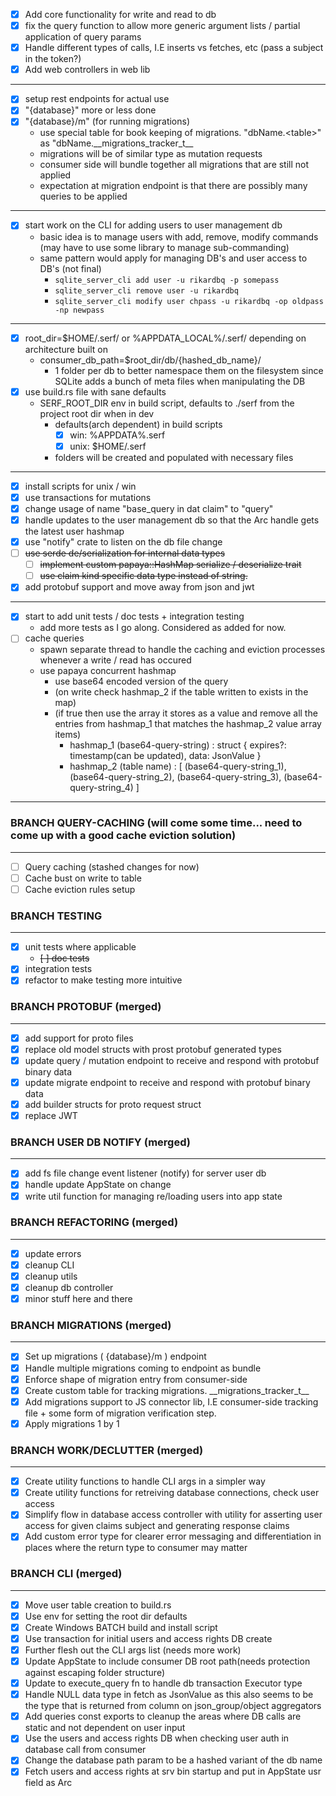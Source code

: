 - [x] Add core functionality for write and read to db
- [x] fix the query function to allow more generic argument lists / partial application of query params
- [x] Handle different types of calls, I.E inserts vs fetches, etc (pass a subject in the token?)
- [x] Add web controllers in web lib

---

- [x] setup rest endpoints for actual use
- [x] "{database}" more or less done
- [x] "{database}/m" (for running migrations)
    - use special table for book keeping of migrations. "dbName.\<table\>" as "dbName.\_\_migrations_tracker_t\_\_
    - migrations will be of similar type as mutation requests
    - consumer side will bundle together all migrations that are still not applied
    - expectation at migration endpoint is that there are possibly many queries to be applied

---

- [x] start work on the CLI for adding users to user management db
    - basic idea is to manage users with add, remove, modify commands (may have to use some library to manage sub-commanding)
    - same pattern would apply for managing DB's and user access to DB's (not final)
        - ```sqlite_server_cli add user -u rikardbq -p somepass```
        - ```sqlite_server_cli remove user -u rikardbq```
        - ```sqlite_server_cli modify user chpass -u rikardbq -op oldpass -np newpass```

---

- [x] root_dir=$HOME/.serf/ or %APPDATA_LOCAL%/.serf/ depending on architecture built on
    - consumer_db_path=$root_dir/db/{hashed_db_name}/
        - 1 folder per db to better namespace them on the filesystem since SQLite adds a bunch of meta files when manipulating the DB
- [x] use build.rs file with sane defaults
    - SERF_ROOT_DIR env in build script, defaults to ./serf from the project root dir when in dev
        - defaults(arch dependent) in build scripts
            - [x] win: %APPDATA%\.serf
            - [x] unix: $HOME/.serf
        - folders will be created and populated with necessary files

---

- [x] install scripts for unix / win
- [x] use transactions for mutations
- [x] change usage of name "base_query in dat claim" to "query"
- [x] handle updates to the user management db so that the Arc handle gets the latest user hashmap
- [x] use "notify" crate to listen on the db file change
- [ ] ~~use serde de/serialization for internal data types~~
    - [ ] ~~implement custom papaya::HashMap serialize / deserialize trait~~
    - [ ] ~~use claim kind specific data type instead of string.~~
- [x] add protobuf support and move away from json and jwt

---

- [x] start to add unit tests / doc tests + integration testing
    - add more tests as I go along. Considered as added for now.
- [ ] cache queries
    - spawn separate thread to handle the caching and eviction processes whenever a write / read has occured
    - use papaya concurrent hashmap
        - use base64 encoded version of the query
        - (on write check hashmap_2 if the table written to exists in the map)
        - (if true then use the array it stores as a value and remove all the entries from hashmap_1 that matches the hashmap_2 value array items)
            - hashmap_1
                (base64-query-string) : struct { 
                    expires?: timestamp(can be updated),
                    data: JsonValue 
                }
            - hashmap_2
                (table name) : [
                    (base64-query-string_1),
                    (base64-query-string_2),
                    (base64-query-string_3),
                    (base64-query-string_4)
                ]
---


### BRANCH QUERY-CACHING (will come some time... need to come up with a good cache eviction solution)
---
- [ ] Query caching (stashed changes for now)
- [ ] Cache bust on write to table
- [ ] Cache eviction rules setup

### BRANCH TESTING
---
- [x] unit tests where applicable
    - ~~[ ] doc tests~~
- [x] integration tests
- [x] refactor to make testing more intuitive

### BRANCH PROTOBUF (merged)
---
- [x] add support for proto files
- [x] replace old model structs with prost protobuf generated types
- [x] update query / mutation endpoint to receive and respond with protobuf binary data
- [x] update migrate endpoint to receive and respond with protobuf binary data
- [x] add builder structs for proto request struct
- [x] replace JWT

### BRANCH USER DB NOTIFY (merged)
---
- [x] add fs file change event listener (notify) for server user db
- [x] handle update AppState on change
- [x] write util function for managing re/loading users into app state

### BRANCH REFACTORING (merged)
---
- [x] update errors
- [x] cleanup CLI
- [x] cleanup utils 
- [x] cleanup db controller
- [x] minor stuff here and there

### BRANCH MIGRATIONS (merged)
---
- [x] Set up migrations (  {database}/m  ) endpoint
- [x] Handle multiple migrations coming to endpoint as bundle
- [x] Enforce shape of migration entry from consumer-side
- [x] Create custom table for tracking migrations. \_\_migrations_tracker_t\_\_
- [x] Add migrations support to JS connector lib, I.E consumer-side tracking file + some form of migration verification step.
- [x] Apply migrations 1 by 1

### BRANCH WORK/DECLUTTER (merged)
---
- [x] Create utility functions to handle CLI args in a simpler way
- [x] Create utility functions for retreiving database connections, check user access
- [x] Simplify flow in database access controller with utility for asserting user access for given claims subject and generating response claims
- [x] Add custom error type for clearer error messaging and differentiation in places where the return type to consumer may matter

### BRANCH CLI (merged)
---
- [x] Move user table creation to build.rs
- [x] Use env for setting the root dir defaults
- [x] Create Windows BATCH build and install script
- [x] Use transaction for initial users and access rights DB create
- [x] Further flesh out the CLI args list (needs more work)
- [x] Update AppState to include consumer DB root path(needs protection against escaping folder structure)
- [x] Update to execute_query fn to handle db transaction Executor type
- [x] Handle NULL data type in fetch as JsonValue as this also seems to be the type that is returned from column on json_group/object aggregators
- [x] Add queries const exports to cleanup the areas where DB calls are static and not dependent on user input
- [x] Use the users and access rights DB when checking user auth in database call from consumer
- [x] Change the database path param to be a hashed variant of the db name
- [x] Fetch users and access rights at srv bin startup and put in AppState usr field as Arc
